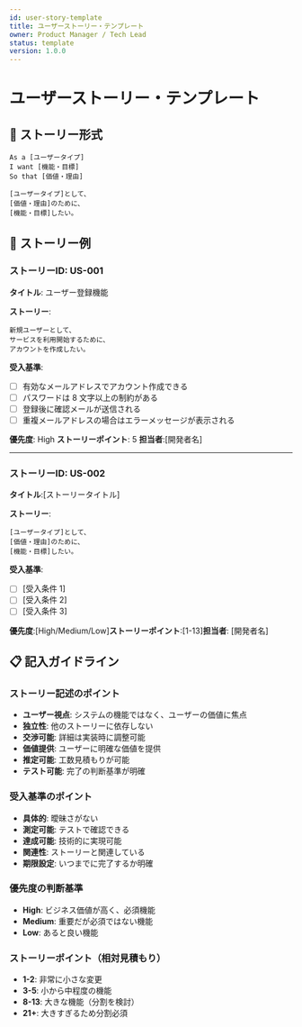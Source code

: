 ```yaml
---
id: user-story-template
title: ユーザーストーリー・テンプレート
owner: Product Manager / Tech Lead
status: template
version: 1.0.0
---
```


# ユーザーストーリー・テンプレート

## 📝 ストーリー形式

```
As a [ユーザータイプ]
I want [機能・目標]
So that [価値・理由]

[ユーザータイプ]として、
[価値・理由]のために、
[機能・目標]したい。
```

## 🎯 ストーリー例

### ストーリーID: US-001

**タイトル**: ユーザー登録機能

**ストーリー**:

```
新規ユーザーとして、
サービスを利用開始するために、
アカウントを作成したい。
```

**受入基準**:

- [ ] 有効なメールアドレスでアカウント作成できる
- [ ] パスワードは 8 文字以上の制約がある
- [ ] 登録後に確認メールが送信される
- [ ] 重複メールアドレスの場合はエラーメッセージが表示される

**優先度**: High **ストーリーポイント**: 5 **担当者**:[開発者名]

---

### ストーリーID: US-002

**タイトル**:[ストーリータイトル]

**ストーリー**:

```
[ユーザータイプ]として、
[価値・理由]のために、
[機能・目標]したい。
```

**受入基準**:

- [ ] [受入条件 1]
- [ ] [受入条件 2]
- [ ] [受入条件 3]

**優先度**:[High/Medium/Low]**ストーリーポイント**:[1-13]**担当者**: [開発者名]

## 📋 記入ガイドライン

### ストーリー記述のポイント

- **ユーザー視点**: システムの機能ではなく、ユーザーの価値に焦点
- **独立性**: 他のストーリーに依存しない
- **交渉可能**: 詳細は実装時に調整可能
- **価値提供**: ユーザーに明確な価値を提供
- **推定可能**: 工数見積もりが可能
- **テスト可能**: 完了の判断基準が明確

### 受入基準のポイント

- **具体的**: 曖昧さがない
- **測定可能**: テストで確認できる
- **達成可能**: 技術的に実現可能
- **関連性**: ストーリーと関連している
- **期限設定**: いつまでに完了するか明確

### 優先度の判断基準

- **High**: ビジネス価値が高く、必須機能
- **Medium**: 重要だが必須ではない機能
- **Low**: あると良い機能

### ストーリーポイント（相対見積もり）

- **1-2**: 非常に小さな変更
- **3-5**: 小から中程度の機能
- **8-13**: 大きな機能（分割を検討）
- **21+**: 大きすぎるため分割必須
